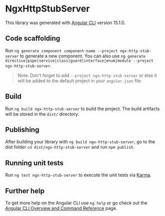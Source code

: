 # NgxHttpStubServer

This library was generated with [Angular CLI](https://github.com/angular/angular-cli) version 15.1.0.

## Code scaffolding

Run `ng generate component component-name --project ngx-http-stub-server` to generate a new component. You can also use `ng generate directive|pipe|service|class|guard|interface|enum|module --project ngx-http-stub-server`.

> Note: Don't forget to add `--project ngx-http-stub-server` or else it will be added to the default project in your `angular.json` file.

## Build

Run `ng build ngx-http-stub-server` to build the project. The build artifacts will be stored in the `dist/` directory.

## Publishing

After building your library with `ng build ngx-http-stub-server`, go to the dist folder `cd dist/ngx-http-stub-server` and run `npm publish`.

## Running unit tests

Run `ng test ngx-http-stub-server` to execute the unit tests via [Karma](https://karma-runner.github.io).

## Further help

To get more help on the Angular CLI use `ng help` or go check out the [Angular CLI Overview and Command Reference](https://angular.io/cli) page.
